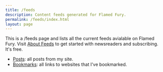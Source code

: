 ```yaml
---
title: /feeds
description: Content feeds generated for Flamed Fury.
permalink: /feeds/index.html
layout: page
---
```


This is a /feeds page and lists all the current feeds avialable on Flamed Fury. Visit [About Feeds](https://aboutfeeds.com/) to get started with newsreaders and subscribing. It's free.

- [Posts](/feed.xml/): all posts from my site.
- [Bookmarks](/bookmarks-feed.xml): all links to websites that I've bookmarked.
